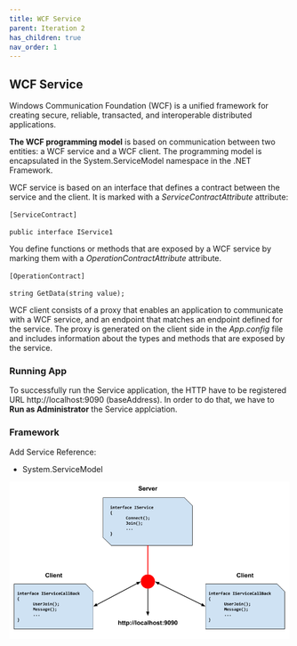 ```yaml
---
title: WCF Service
parent: Iteration 2
has_children: true
nav_order: 1
---
```


## WCF Service
Windows Communication Foundation (WCF) is a unified framework for creating secure, reliable, transacted, and interoperable distributed applications.

**The WCF programming model** is based on communication between two entities: a WCF service and a WCF client. The programming model is encapsulated in the System.ServiceModel namespace in the .NET Framework.

WCF service is based on an interface that defines a contract between the service and the client. It is marked with a _ServiceContractAttribute_ attribute:

``[ServiceContract]``

``public interface IService1``

You define functions or methods that are exposed by a WCF service by marking them with a _OperationContractAttribute_ attribute.

``[OperationContract]``

``string GetData(string value);``

WCF client consists of a proxy that enables an application to communicate with a WCF service, and an endpoint that matches an endpoint defined for the service. The proxy is generated on the client side in the _App.config_ file and includes information about the types and methods that are exposed by the service.

### Running App
To successfully run the Service application, the HTTP have to be registered URL http://localhost:9090 (baseAddress). In order to do that, we have to **Run as Administrator** the Service applciation.

### Framework
Add Service Reference:
* System.ServiceModel

![ClientServer](../../images/final-assignment/Client-Server.png)